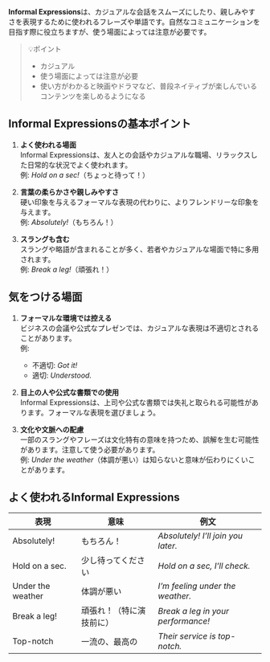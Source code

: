**Informal Expressions**は、カジュアルな会話をスムーズにしたり、親しみやすさを表現するために使われるフレーズや単語です。自然なコミュニケーションを目指す際に役立ちますが、使う場面によっては注意が必要です。

> 💡ポイント
> - カジュアル
> - 使う場面によっては注意が必要
> - 使い方がわかると映画やドラマなど、普段ネイティブが楽しんでいるコンテンツを楽しめるようになる

## Informal Expressionsの基本ポイント

1. **よく使われる場面**  
   Informal Expressionsは、友人との会話やカジュアルな職場、リラックスした日常的な状況でよく使われます。  
   例: *Hold on a sec!*（ちょっと待って！）

2. **言葉の柔らかさや親しみやすさ**  
   硬い印象を与えるフォーマルな表現の代わりに、よりフレンドリーな印象を与えます。  
   例: *Absolutely!*（もちろん！）

3. **スラングも含む**  
   スラングや略語が含まれることが多く、若者やカジュアルな場面で特に多用されます。  
   例: *Break a leg!*（頑張れ！）


## 気をつける場面

1. **フォーマルな環境では控える**  
   ビジネスの会議や公式なプレゼンでは、カジュアルな表現は不適切とされることがあります。  
   例:  
   - 不適切: *Got it!*  
   - 適切: *Understood.*

2. **目上の人や公式な書類での使用**  
   Informal Expressionsは、上司や公式な書類では失礼と取られる可能性があります。フォーマルな表現を選びましょう。

3. **文化や文脈への配慮**  
   一部のスラングやフレーズは文化特有の意味を持つため、誤解を生む可能性があります。注意して使う必要があります。  
   例: *Under the weather*（体調が悪い）は知らないと意味が伝わりにくいことがあります。

## よく使われるInformal Expressions

| 表現          | 意味                 | 例文                           |
| ----------------- | ------------------------ | ---------------------------------- |
| Absolutely!       | もちろん！               | *Absolutely! I’ll join you later.* |
| Hold on a sec.    | 少し待ってください       | *Hold on a sec, I’ll check.*       |
| Under the weather | 体調が悪い               | *I’m feeling under the weather.*   |
| Break a leg!      | 頑張れ！（特に演技前に） | *Break a leg in your performance!* |
| Top-notch         | 一流の、最高の           | *Their service is top-notch.*      |
